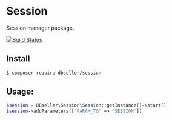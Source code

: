 # Session
Session manager package.

[![Build Status](https://travis-ci.org/DBSeller/Session.svg?branch=master)](https://travis-ci.org/DBSeller/Session)

## Install
```bash
$ composer require dbseller/session
```

## Usage:
```php
$session = DBseller\Session\Session::getInstance()->start()
$session->addParameters(['PARAM_TO' => 'SESSION'])
```
